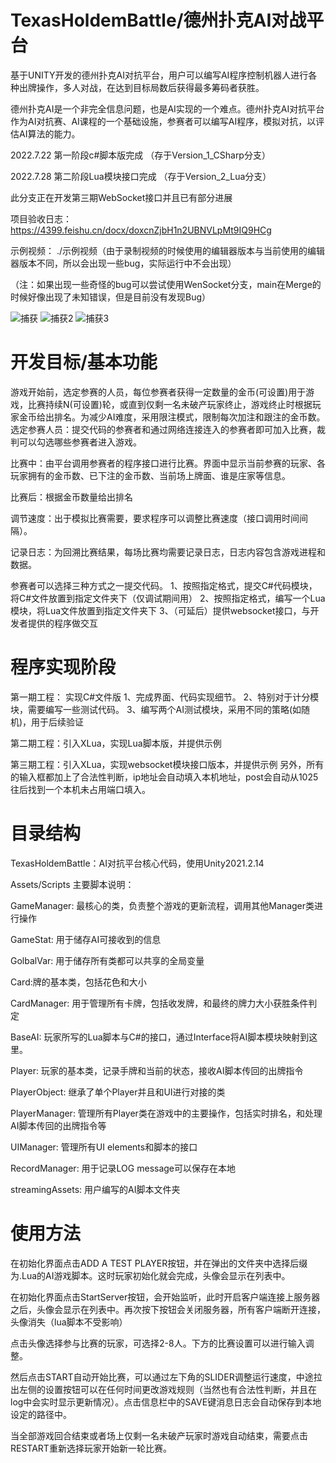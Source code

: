 # TexasHoldemBattle/德州扑克AI对战平台
基于UNITY开发的德州扑克AI对抗平台，用户可以编写AI程序控制机器人进行各种出牌操作，多人对战，在达到目标局数后获得最多筹码者获胜。

德州扑克AI是一个非完全信息问题，也是AI实现的一个难点。德州扑克AI对抗平台作为AI对抗赛、AI课程的一个基础设施，参赛者可以编写AI程序，模拟对抗，以评估AI算法的能力。

2022.7.22 第一阶段c#脚本版完成 （存于Version_1_CSharp分支）

2022.7.28 第二阶段Lua模块接口完成 （存于Version_2_Lua分支）

此分支正在开发第三期WebSocket接口并且已有部分进展

项目验收日志： https://4399.feishu.cn/docx/doxcnZjbH1n2UBNVLpMt9IQ9HCg

示例视频：     ./示例视频（由于录制视频的时候使用的编辑器版本与当前使用的编辑器版本不同，所以会出现一些bug，实际运行中不会出现）

（注：如果出现一些奇怪的bug可以尝试使用WenSocket分支，main在Merge的时候好像出现了未知错误，但是目前没有发现Bug）

![捕获](https://user-images.githubusercontent.com/50037765/182520005-ee4db28c-577c-4b02-934d-335ca9240ce5.PNG)
![捕获2](https://user-images.githubusercontent.com/50037765/180355966-0225751e-65a3-4c23-a4d5-c36233a4f7e5.PNG)
![捕获3](https://user-images.githubusercontent.com/50037765/180355985-0919eefc-0d27-4764-a880-50b03d0a39dc.PNG)

# 开发目标/基本功能
游戏开始前，选定参赛的人员，每位参赛者获得一定数量的金币(可设置)用于游戏，比赛持续N(可设置)轮，或直到仅剩一名未破产玩家终止，游戏终止时根据玩家金币给出排名。为减少AI难度，采用限注模式，限制每次加注和跟注的金币数。
选定参赛人员：提交代码的参赛者和通过网络连接连入的参赛者即可加入比赛，裁判可以勾选哪些参赛者进入游戏。

比赛中：由平台调用参赛者的程序接口进行比赛。界面中显示当前参赛的玩家、各玩家拥有的金币数、已下注的金币数、当前场上牌面、谁是庄家等信息。

比赛后：根据金币数量给出排名

调节速度：出于模拟比赛需要，要求程序可以调整比赛速度（接口调用时间间隔）。

记录日志：为回溯比赛结果，每场比赛均需要记录日志，日志内容包含游戏进程和数据。

参赛者可以选择三种方式之一提交代码。
1、按照指定格式，提交C#代码模块，将C#文件放置到指定文件夹下（仅调试期间用）
2、按照指定格式，编写一个Lua模块，将Lua文件放置到指定文件夹下
3、（可延后）提供websocket接口，与开发者提供的程序做交互

# 程序实现阶段
第一期工程： 实现C#文件版
1、完成界面、代码实现细节。
2、特别对于计分模块，需要编写一些测试代码。
3、编写两个AI测试模块，采用不同的策略(如随机)，用于后续验证

第二期工程：引入XLua，实现Lua脚本版，并提供示例

第三期工程：引入XLua，实现websocket模块接口版本，并提供示例
另外，所有的输入框都加上了合法性判断，ip地址会自动填入本机地址，post会自动从1025往后找到一个本机未占用端口填入。

# 目录结构
TexasHoldemBattle：AI对抗平台核心代码，使用Unity2021.2.14

Assets/Scripts 主要脚本说明：

GameManager: 最核心的类，负责整个游戏的更新流程，调用其他Manager类进行操作

GameStat: 用于储存AI可接收到的信息

GolbalVar: 用于储存所有类都可以共享的全局变量

Card:牌的基本类，包括花色和大小

CardManager: 用于管理所有卡牌，包括收发牌，和最终的牌力大小获胜条件判定

BaseAI: 玩家所写的Lua脚本与C#的接口，通过Interface将AI脚本模块映射到这里。

Player: 玩家的基本类，记录手牌和当前的状态，接收AI脚本传回的出牌指令

PlayerObject: 继承了单个Player并且和UI进行对接的类

PlayerManager: 管理所有Player类在游戏中的主要操作，包括实时排名，和处理AI脚本传回的出牌指令等

UIManager: 管理所有UI elements和脚本的接口

RecordManager: 用于记录LOG message可以保存在本地

streamingAssets: 用户编写的AI脚本文件夹

# 使用方法
在初始化界面点击ADD A TEST PLAYER按钮，并在弹出的文件夹中选择后缀为.Lua的AI游戏脚本。这时玩家初始化就会完成，头像会显示在列表中。

在初始化界面点击StartServer按钮，会开始监听，此时开启客户端连接上服务器之后，头像会显示在列表中。再次按下按钮会关闭服务器，所有客户端断开连接，头像消失（lua脚本不受影响）

点击头像选择参与比赛的玩家，可选择2-8人。下方的比赛设置可以进行输入调整。

然后点击START自动开始比赛，可以通过左下角的SLIDER调整运行速度，中途拉出左侧的设置按钮可以在任何时间更改游戏规则（当然也有合法性判断，并且在log中会实时显示更新情况）。点击信息栏中的SAVE键消息日志会自动保存到本地设定的路径中。

当全部游戏回合结束或者场上仅剩一名未破产玩家时游戏自动结束，需要点击RESTART重新选择玩家开始新一轮比赛。
